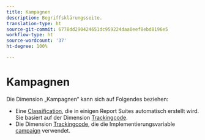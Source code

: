 ```yaml
---
title: Kampagnen
description: Begriffsklärungsseite.
translation-type: ht
source-git-commit: 6778dd290424651dc959224daa0eef8ebd8196e5
workflow-type: ht
source-wordcount: '37'
ht-degree: 100%

---
```



# Kampagnen

Die Dimension „Kampagnen“ kann sich auf Folgendes beziehen:

* Eine [Classification](../classifications/c-classifications.md), die in einigen Report Suites automatisch erstellt wird. Sie basiert auf der Dimension [Trackingcode](tracking-code.md).
* Die Dimension [Trackingcode](tracking-code.md), die die Implementierungsvariable [campaign](/help/implement/vars/page-vars/campaign.md) verwendet.
